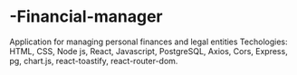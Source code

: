 # -Financial-manager
Application for managing personal finances and legal entities
Techologies: HTML, CSS, Node js, React, Javascript, PostgreSQL, Axios, Cors, Express, pg, chart.js, react-toastify, react-router-dom.